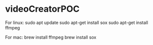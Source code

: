 # videoCreatorPOC
For linux:
sudo apt update
sudo apt-get install sox
sudo apt-get install ffmpeg


For mac:
brew install ffmpeg
brew install sox
